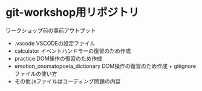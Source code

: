 # git-workshop用リポジトリ

ワークショップ前の事前アウトプット  

- .vscode 
VSCODEの設定ファイル
- calculator
イベントハンドラーの復習のため作成
- practice
DOM操作の復習のため作成
- emotion_onomatopoeia_dictionary
DOM操作の復習のため作成 + gitignoreファイルの使い方
- その他.jsファイルはコーディング問題の内容
